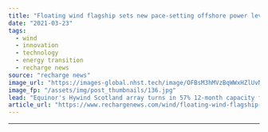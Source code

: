 ```yaml
---
title: "Floating wind flagship sets new pace-setting offshore power levels in North Sea"
date: "2021-03-23"
tags: 
  - wind
  - innovation
  - technology
  - energy transition
  - recharge news
source: "recharge news"
image_url: "https://images-global.nhst.tech/image/OFBsM3hMVzBqWWxHZlUvNE1SOGp5SEwzY2YxRU12Q2I3b3E5RzI0MTczUT0=/nhst/binary/27c519b8412cacb4178afca94e887290"
image_fp: "/assets/img/post_thumbnails/136.jpg"
lead: "Equinor's Hywind Scotland array turns in 57% 12-month capacity factor, outclassing conventional UK offshore wind projects for third year running"
article_url: "https://www.rechargenews.com/wind/floating-wind-flagship-sets-new-pace-setting-offshore-power-levels-in-north-sea/2-1-985613"
---
```


---
